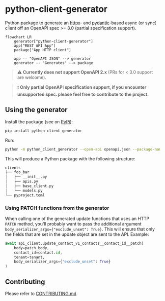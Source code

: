 # python-client-generator

Python package to generate an [httpx](https://github.com/encode/httpx)- and
[pydantic](https://github.com/pydantic/pydantic)-based async (or sync) client off an OpenAPI spec >= 3.0 (partial specification support).

```mermaid
flowchart LR
    generator["python-client-generator"]
    app["REST API App"]
    package["App HTTP client"]

    app -- "OpenAPI JSON" --> generator
    generator -- "Generates" --> package
```

> :warning: **Currently does not support OpenAPI 2.x** (PRs for < 3.0 support are welcome).

> :exclamation: **Only partial OpenAPI specification support, if you encounter unsupported spec. please feel free to contribute to the project.**

## Using the generator

Install the package (see on [PyPi](https://pypi.org/project/python-client-generator/)):

```bash
pip install python-client-generator
```

Run:

```bash
python -m python_client_generator --open-api openapi.json --package-name foo_bar --project-name foo-bar --outdir clients
```

This will produce a Python package with the following structure:

```bash
clients
├── foo_bar
│   ├── __init__.py
│   ├── apis.py
│   ├── base_client.py
│   └── models.py
└── pyproject.toml
```

### Using PATCH functions from the generator

When calling one of the generated update functions that uses an HTTP `PATCH` method, you'll
probably want to pass the additional argument `body_serializer_args={"exclude_unset": True}`. This
will ensure that only the fields that are set in the update object are sent to the API. Example:

```python
await api_client.update_contact_v1_contacts__contact_id__patch(
    body=patch_body,
    contact_id=contact.id,
    tenant=tenant,
    body_serializer_args={"exclude_unset": True}
)
```

## Contributing

Please refer to [CONTRIBUTING.md](.github/CONTRIBUTING.md).
